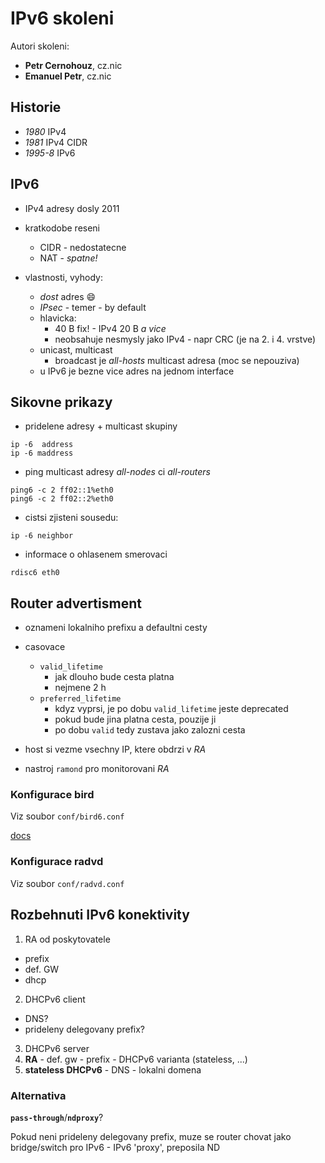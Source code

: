 # IPv6 skoleni

Autori skoleni:
- **Petr Cernohouz**, cz.nic
- **Emanuel Petr**, cz.nic

## Historie

- *1980* IPv4
- *1981* IPv4 CIDR
- *1995-8* IPv6

## IPv6

- IPv4 adresy dosly 2011
- kratkodobe reseni
  - CIDR - nedostatecne
  - NAT - *spatne!*

- vlastnosti, vyhody:
  - *dost* adres :smile:
  - *IPsec* - temer - by default
  - hlavicka:
    - 40 B fix! - IPv4 20 B *a vice*
    - neobsahuje nesmysly jako IPv4 - napr CRC (je na 2. i 4. vrstve)
  - unicast, multicast
    - broadcast je *all-hosts* multicast adresa (moc se nepouziva)
  - u IPv6 je bezne vice adres na jednom interface

## Sikovne prikazy

- pridelene adresy + multicast skupiny

```
ip -6  address
ip -6 maddress
```

- ping multicast adresy *all-nodes* ci *all-routers*

```
ping6 -c 2 ff02::1%eth0
ping6 -c 2 ff02::2%eth0
```

- cistsi zjisteni sousedu:

```
ip -6 neighbor
```

- informace o ohlasenem smerovaci

```
rdisc6 eth0
```

## Router advertisment

- oznameni lokalniho prefixu a defaultni cesty
- casovace
  - `valid_lifetime`
    - jak dlouho bude cesta platna
    - nejmene 2 h
  - `preferred_lifetime`
    - kdyz vyprsi, je po dobu `valid_lifetime` jeste deprecated
    - pokud bude jina platna cesta, pouzije ji
    - po dobu `valid` tedy zustava jako zalozni cesta
- host si vezme vsechny IP, ktere obdrzi v *RA*

- nastroj `ramond` pro monitorovani *RA*

### Konfigurace bird

Viz soubor `conf/bird6.conf`

[docs](http://bird.network.cz/?get_doc&f=bird-6.html#ss6.9)

### Konfigurace radvd

Viz soubor `conf/radvd.conf`

## Rozbehnuti IPv6 konektivity

1. RA od poskytovatele
  - prefix
  - def. GW
  - dhcp
2. DHCPv6 client
  - DNS?
  - prideleny delegovany prefix?
3. DHCPv6 server
  1. **RA**
    - def. gw
    - prefix
    - DHCPv6 varianta (stateless, ...)
  2. **stateless DHCPv6**
    - DNS
    - lokalni domena

### Alternativa

**`pass-through`**/**`ndproxy`**?

Pokud neni prideleny delegovany prefix, muze se router chovat
jako bridge/switch pro IPv6 - IPv6 'proxy', preposila ND
